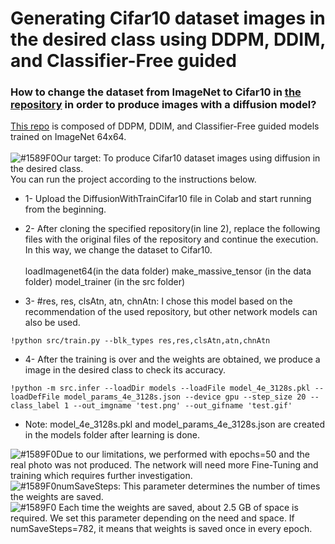 # Generating Cifar10 dataset images in the desired class using DDPM, DDIM, and Classifier-Free guided
### How to change the dataset from ImageNet to Cifar10 in [the repository](https://github.com/gmongaras/Diffusion_models_from_scratch) in order to produce images with a diffusion model?

[This repo](https://github.com/gmongaras/Diffusion_models_from_scratch)  is composed of DDPM, DDIM, and Classifier-Free guided models trained on ImageNet 64x64.
<br><br>
![#1589F0](https://via.placeholder.com/15/1589F0/1589F0.png)Our target: To produce Cifar10 dataset images using diffusion in the desired class.
<br>You can run the project according to the instructions below.

- 1-	Upload the DiffusionWithTrainCifar10 file in Colab and start running from the beginning.
- 2-	After cloning the specified repository(in line 2), replace the following files with the original files of the repository and continue the execution. In this way, we change the dataset to Cifar10.<br>
<br>loadImagenet64(in the data folder)
make_massive_tensor (in the data folder)
model_trainer (in the src folder)

 - 3-	#res, res, clsAtn, atn, chnAtn: I chose this model based on the recommendation of the used repository, but other network models can also be used.

```
!python src/train.py --blk_types res,res,clsAtn,atn,chnAtn
```
- 4-	After the training is over and the weights are obtained, we produce a image in the desired class to check its accuracy.
```
!python -m src.infer --loadDir models --loadFile model_4e_3128s.pkl --loadDefFile model_params_4e_3128s.json --device gpu --step_size 20 --class_label 1 --out_imgname 'test.png' --out_gifname 'test.gif'
```
- Note: model_4e_3128s.pkl and model_params_4e_3128s.json are created in the models folder after learning is done.

![#1589F0](https://via.placeholder.com/15/1589F0/1589F0.png)Due to our limitations, we performed with epochs=50 and the real photo was not produced. The network will need more Fine-Tuning and training which requires further investigation.
<br>![#1589F0](https://via.placeholder.com/15/1589F0/1589F0.png)numSaveSteps: This parameter determines the number of times the weights are saved. 
<br>![#1589F0](https://via.placeholder.com/15/1589F0/1589F0.png) Each time the weights are saved, about 2.5 GB of space is required. We set this parameter depending on the need and space.
If numSaveSteps=782, it means that weights is saved once in every epoch.
  

